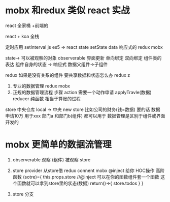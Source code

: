# mobx 和redux 类似 react 实战

react 全家桶 +前端的 

react + koa 全栈

定时应用
setInterval js es5
=> react state setState data 响应式的
redux mobx

state-> 可以被观察的对象 observerable
界面更新 单向绑定 双向绑定 
组件类的表达 组件自身的状态 -> 响应式
数据父组件->子组件

redux 如果是没有关系的组件 要共享数据和状态怎么办
redux z

1. 专业的数据管理 redux mobx 
2. 正规的数据管理流程 步骤
action  需要一个动作申请 applyTravle(数据)
reducer 纯函数 相当于算账的过程


store 中央仓库 
local -> 中央
new store 比如公司的财务(钱=数据)
要的话 数据
申请10万 用于xxx
部门a 和部门b(组件) 都可以用于
数据管理是区别于组件或界面开发的


# mobx 更简单的数据流管理
1. observerable 观察 (组件)   被观察 store
2. store provider
从store借 redux connent mobx @inject 给你
HOC操作 
高阶函数
(sotre)={
    this.props.store    //@inject 可以在你的函数组件套一个函数 这个函数就可以拿到store里的状态(数据)
    return()=>{
        store.todos
    }
}

3. store 分支